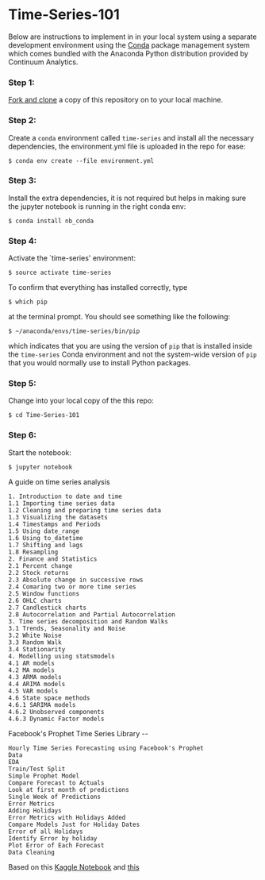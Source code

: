 # Time-Series-101

Below are instructions to implement in in your local system using a separate development environment using the [Conda](http://conda.pydata.org/docs/index.html) package management system which comes bundled with the Anaconda Python distribution provided by Continuum Analytics.

### Step 1:
[Fork and clone](https://github.com/siddharthksah/Time-Series-101) a copy of this repository on to your local machine.

### Step 2:
Create a `conda` environment called `time-series` and install all the necessary dependencies, the environment.yml file is uploaded in the repo for ease:

    $ conda env create --file environment.yml
    
### Step 3:
Install the extra dependencies, it is not required but helps in making sure the jupyter notebook is running in the right conda env:

    $ conda install nb_conda

### Step 4:
Activate the `time-series' environment:

    $ source activate time-series

To confirm that everything has installed correctly, type

    $ which pip

at the terminal prompt. You should see something like the following:

    $ ~/anaconda/envs/time-series/bin/pip

which indicates that you are using the version of `pip` that is installed inside the `time-series` Conda environment and not the system-wide version of `pip` that you would normally use to install Python packages.

### Step 5:
Change into your local copy of the this repo:

    $ cd Time-Series-101

### Step 6:
Start the notebook:

    $ jupyter notebook
    
A guide on time series analysis

    1. Introduction to date and time
    1.1 Importing time series data
    1.2 Cleaning and preparing time series data
    1.3 Visualizing the datasets
    1.4 Timestamps and Periods
    1.5 Using date_range
    1.6 Using to_datetime
    1.7 Shifting and lags
    1.8 Resampling
    2. Finance and Statistics
    2.1 Percent change
    2.2 Stock returns
    2.3 Absolute change in successive rows
    2.4 Comaring two or more time series
    2.5 Window functions
    2.6 OHLC charts
    2.7 Candlestick charts
    2.8 Autocorrelation and Partial Autocorrelation
    3. Time series decomposition and Random Walks
    3.1 Trends, Seasonality and Noise
    3.2 White Noise
    3.3 Random Walk
    3.4 Stationarity
    4. Modelling using statsmodels
    4.1 AR models
    4.2 MA models
    4.3 ARMA models
    4.4 ARIMA models
    4.5 VAR models
    4.6 State space methods
    4.6.1 SARIMA models
    4.6.2 Unobserved components
    4.6.3 Dynamic Factor models

Facebook's Prophet Time Series Library --

    Hourly Time Series Forecasting using Facebook's Prophet
    Data
    EDA
    Train/Test Split
    Simple Prophet Model
    Compare Forecast to Actuals
    Look at first month of predictions
    Single Week of Predictions
    Error Metrics
    Adding Holidays
    Error Metrics with Holidays Added
    Compare Models Just for Holiday Dates
    Error of all Holidays
    Identify Error by holiday
    Plot Error of Each Forecast
    Data Cleaning


Based on this [Kaggle Notebook](https://www.kaggle.com/code/thebrownviking20/everything-you-can-do-with-a-time-series/notebook) and [this](https://www.kaggle.com/code/robikscube/time-series-forecasting-with-prophet/data)

